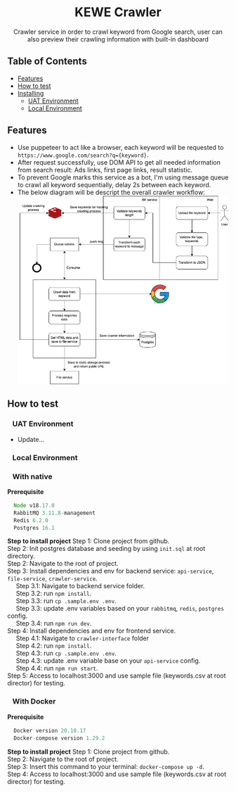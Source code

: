 <h1 align="center">KEWE Crawler</h1>

<p align="center">Crawler service in order to crawl keyword from Google search, user can also preview their crawling information with built-in dashboard</p>

## Table of Contents
  - [Features](#Features)
  - [How to test](#how-to-test)
  - [Installing](#installing)
    - [UAT Environment](#uat-environment)
    - [Local Environment](#local-environment)
 
## Features
- Use puppeteer to act like a browser, each keyword will be requested to `https://www.google.com/search?q={keyword}`.
- After request successfully, use DOM API to get all needed information from search result: Ads links, first page links, result statistic.
- To prevent Google marks this service as a bot, I'm using message queue to crawl all keyword sequentially, delay 2s between each keyword.
- The below diagram will be descript the overall crawler workflow:
![alt text](https://raw.githubusercontent.com/dungtruongtien/kewe-crawler/main/crawl-workflow..png)

## How to test
### &nbsp;&nbsp; UAT Environment
- Update...

### &nbsp;&nbsp; Local Environment
### &nbsp;&nbsp; With native
**Prerequisite**
```ts
  Node v18.17.0
  RabbitMQ 3.11.8-management
  Redis 6.2.0
  Postgres 16.1
````

**Step to install project**
Step 1: Clone project from github. <br />
Step 2: Init postgres database and seeding by using `init.sql` at root directory. <br />
Step 2: Navigate to the root of project. <br />
Step 3: Install dependencies and env for backend service: `api-service`, `file-service`, `crawler-service`. <br />
&nbsp;&nbsp;&nbsp;&nbsp; Step 3.1: Navigate to backend service folder. <br />
&nbsp;&nbsp;&nbsp;&nbsp; Step 3.2: run `npm install`. <br />
&nbsp;&nbsp;&nbsp;&nbsp; Step 3.3: run `cp .sample.env .env`. <br />
&nbsp;&nbsp;&nbsp;&nbsp; Step 3.3: update .env variables based on your `rabbitmq`, `redis`, `postgres` config. <br />
&nbsp;&nbsp;&nbsp;&nbsp; Step 3.4: run `npm run dev`. <br />
Step 4: Install dependencies and env for frontend service. <br />
&nbsp;&nbsp;&nbsp;&nbsp; Step 4.1: Navigate to `crawler-interface` folder <br />
&nbsp;&nbsp;&nbsp;&nbsp; Step 4.2: run `npm install`. <br />
&nbsp;&nbsp;&nbsp;&nbsp; Step 4.3: run `cp .sample.env .env`. <br />
&nbsp;&nbsp;&nbsp;&nbsp; Step 4.3: update .env variable base on your `api-service` config. <br />
&nbsp;&nbsp;&nbsp;&nbsp; Step 4.4: run `npm run start`. <br />
Step 5: Access to localhost:3000 and use sample file (keywords.csv at root director) for testing. <br />

### &nbsp;&nbsp; With Docker
**Prerequisite**

```ts
  Docker version 20.10.17 
  Docker-compose version 1.29.2
````

**Step to install project**
Step 1: Clone project from github. <br />
Step 2: Navigate to the root of project. <br />
Step 3: Insert this command to your terminal: `docker-compose up -d`. <br />
Step 4: Access to localhost:3000 and use sample file (keywords.csv at root director) for testing. <br />
